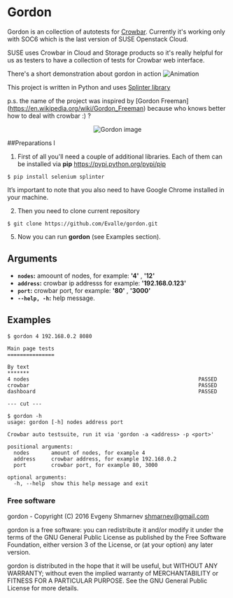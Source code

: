 # Gordon
Gordon is an collection of autotests for [Crowbar](https://github.com/crowbar/crowbar). Currently it's working only with SOC6 which is the last version of SUSE Openstack Cloud. 

SUSE uses Crowbar in Cloud and Storage products so it's really helpful for us as testers to have a collection of tests for Crowbar web interface. 

There's a short demonstration about gordon in action
![Animation](https://raw.githubusercontent.com/Evalle/gordon/master/desktop-animation.gif "Gordon in action")

This project is written in Python and uses [Splinter library](https://splinter.readthedocs.io/en/latest/)

p.s. the name of the project was inspired by [Gordon Freeman] (https://en.wikipedia.org/wiki/Gordon_Freeman) because who knows better how to deal with crowbar :) ? 
<p align="center">
  <img src="https://raw.githubusercontent.com/Evalle/gordon/master/gordon.jpg?raw=true" alt="Gordon image"/>
</p>

##Preparations
l
1) First of all you'll need a couple of additional libraries. Each of them can be installed via **pip** https://pypi.python.org/pypi/pip

```
$ pip install selenium splinter
```
It’s important to note that you also need to have Google Chrome installed in your machine.

2) Then you need to clone current repository 
``` 
$ git clone https://github.com/Evalle/gordon.git
```

5) Now you can run **gordon** (see Examples section).

## Arguments

- **`nodes`:**  amoount of nodes, for example: **'4'** , **'12'**
- **`address`:**  crowbar ip addresss for example: **'192.168.0.123'**
- **`port`:** crowbar port, for example: **'80'** , **'3000'**
- **`--help, -h`:**  help message.

## Examples

```
$ gordon 4 192.168.0.2 8080

Main page tests
===============

By text
*******
4 nodes                                                      PASSED
crowbar                                                      PASSED
dashboard                                                    PASSED

--- cut --- 
```

```
$ gordon -h
usage: gordon [-h] nodes address port

Crowbar auto testsuite, run it via 'gordon -a <address> -p <port>'

positional arguments:
  nodes       amount of nodes, for example 4
  address     crowbar address, for example 192.168.0.2
  port        crowbar port, for example 80, 3000

optional arguments:
  -h, --help  show this help message and exit

```

### Free software

gordon - Copyright (C) 2016 Evgeny Shmarnev shmarnev@gmail.com

gordon is a free software: you can redistribute it and/or modify it under the terms of the GNU General Public License as published by the Free Software Foundation, either version 3 of the License, or (at your option) any later version.

gordon is distributed in the hope that it will be useful, but WITHOUT ANY WARRANTY; without even the implied warranty of MERCHANTABILITY or FITNESS FOR A PARTICULAR PURPOSE. See the GNU General Public License for more details.
